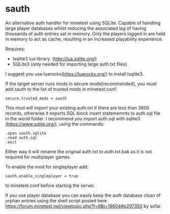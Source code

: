 # sauth

An alternative auth handler for minetest using SQLite. Capable of handling large player databases whilst reducing the associated lag of having thousands of auth entries sat in memory. Only the players logged in are held in memory to act as cache, resulting in an increased playability experience. 

Requires: 

* lsqlite3 lua library. (http://lua.sqlite.org/)
* SQLite3 (only needed for importing large auth.txt files)

I suggest you use luarocks(https://luarocks.org/) to install lsqlite3.

If the target server runs mods in secure mode[recommended], you must add sauth
to the list of trusted mods in minetest.conf:

	secure.trusted_mods = sauth

This mod will import your existing auth.txt if there are less than 3600 records, otherwise it exports SQL block
insert statememnts to auth.sql file in the world folder. I recommend you import auth.sql with sqlite3 (https://www.sqlite.org/),
using the commands:

    .open sauth.sqlite
    .read auth.sql
    .exit

Either way it will rename the original auth.txt to auth.txt.bak as it is not required for multiplayer games.

To enable the mod for singleplayer add:

```sauth.enable_singleplayer = true```

to minetest.conf before starting the server.

If you use player database you can easily keep the auth database clean of orphan entries using the shell script posted
here https://forum.minetest.net/viewtopic.php?f=9&t=18604#p297350 by sofar.
